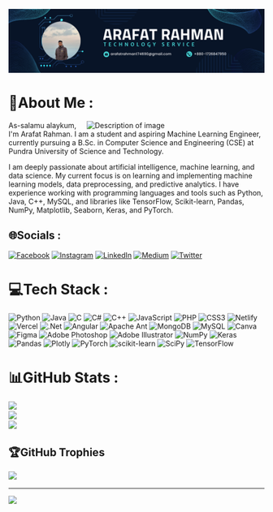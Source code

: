 ![logo](https://github.com/arafat-rahman17/arafat-rahman17/blob/main/Arafat%20Rahman.png)
# 💫About Me :
<img src="https://camo.githubusercontent.com/2366b34bb903c09617990fb5fff4622f3e941349e846ddb7e73df872a9d21233/68747470733a2f2f63646e2e6472696262626c652e636f6d2f75736572732f3733303730332f73637265656e73686f74732f363538313234332f6176656e746f2e676966" alt="Description of image" width="350"  align="right">
As-salamu alaykum, I'm Arafat Rahman.
I am a student and aspiring Machine Learning Engineer, currently pursuing a B.Sc. in Computer Science and Engineering (CSE) at Pundra University of Science and Technology.

I am deeply passionate about artificial intelligence, machine learning, and data science. My current focus is on learning and implementing machine learning models, data preprocessing, and predictive analytics. I have experience working with programming languages and tools such as Python, Java, C++, MySQL, and libraries like TensorFlow, Scikit-learn, Pandas, NumPy, Matplotlib, Seaborn, Keras, and PyTorch.<br>

## 🌐Socials :
[![Facebook](https://img.shields.io/badge/Facebook-%231877F2.svg?logo=Facebook&logoColor=white)](https://facebook.com/https://www.facebook.com/arafat1746) [![Instagram](https://img.shields.io/badge/Instagram-%23E4405F.svg?logo=Instagram&logoColor=white)](https://instagram.com/https://www.instagram.com/arafat174690) [![LinkedIn](https://img.shields.io/badge/LinkedIn-%230077B5.svg?logo=linkedin&logoColor=white)](https://linkedin.com/in/https://www.linkedin.com/in/arafat1746) [![Medium](https://img.shields.io/badge/Medium-12100E?logo=medium&logoColor=white)](https://medium.com/@arafatrahman174690@gmail.com) [![Twitter](https://img.shields.io/badge/Twitter-%231DA1F2.svg?logo=Twitter&logoColor=white)](https://twitter.com/https://x.com/arafat1746) 

# 💻Tech Stack :
![Python](https://img.shields.io/badge/python-3670A0?style=for-the-badge&logo=python&logoColor=ffdd54) ![Java](https://img.shields.io/badge/java-%23ED8B00.svg?style=for-the-badge&logo=java&logoColor=white) ![C](https://img.shields.io/badge/c-%2300599C.svg?style=for-the-badge&logo=c&logoColor=white) ![C#](https://img.shields.io/badge/c%23-%23239120.svg?style=for-the-badge&logo=c-sharp&logoColor=white) ![C++](https://img.shields.io/badge/c++-%2300599C.svg?style=for-the-badge&logo=c%2B%2B&logoColor=white) ![JavaScript](https://img.shields.io/badge/javascript-%23323330.svg?style=for-the-badge&logo=javascript&logoColor=%23F7DF1E) ![PHP](https://img.shields.io/badge/php-%23777BB4.svg?style=for-the-badge&logo=php&logoColor=white) ![CSS3](https://img.shields.io/badge/css3-%231572B6.svg?style=for-the-badge&logo=css3&logoColor=white) ![Netlify](https://img.shields.io/badge/netlify-%23000000.svg?style=for-the-badge&logo=netlify&logoColor=#00C7B7) ![Vercel](https://img.shields.io/badge/vercel-%23000000.svg?style=for-the-badge&logo=vercel&logoColor=white) ![.Net](https://img.shields.io/badge/.NET-5C2D91?style=for-the-badge&logo=.net&logoColor=white) ![Angular](https://img.shields.io/badge/angular-%23DD0031.svg?style=for-the-badge&logo=angular&logoColor=white) ![Apache Ant](https://img.shields.io/badge/Apache%20Ant-A81C7D?style=for-the-badge&logo=Apache%20Ant&logoColor=white) ![MongoDB](https://img.shields.io/badge/MongoDB-%234ea94b.svg?style=for-the-badge&logo=mongodb&logoColor=white) ![MySQL](https://img.shields.io/badge/mysql-%2300f.svg?style=for-the-badge&logo=mysql&logoColor=white) ![Canva](https://img.shields.io/badge/Canva-%2300C4CC.svg?style=for-the-badge&logo=Canva&logoColor=white) 	![Figma](https://img.shields.io/badge/figma-%23F24E1E.svg?style=for-the-badge&logo=figma&logoColor=white) ![Adobe Photoshop](https://img.shields.io/badge/adobephotoshop-%2331A8FF.svg?style=for-the-badge&logo=adobephotoshop&logoColor=white) ![Adobe Illustrator](https://img.shields.io/badge/adobeillustrator-%23FF9A00.svg?style=for-the-badge&logo=adobeillustrator&logoColor=white) ![NumPy](https://img.shields.io/badge/numpy-%23013243.svg?style=for-the-badge&logo=numpy&logoColor=white) ![Keras](https://img.shields.io/badge/Keras-%23D00000.svg?style=for-the-badge&logo=Keras&logoColor=white) ![Pandas](https://img.shields.io/badge/pandas-%23150458.svg?style=for-the-badge&logo=pandas&logoColor=white) ![Plotly](https://img.shields.io/badge/Plotly-%233F4F75.svg?style=for-the-badge&logo=plotly&logoColor=white) ![PyTorch](https://img.shields.io/badge/PyTorch-%23EE4C2C.svg?style=for-the-badge&logo=PyTorch&logoColor=white) ![scikit-learn](https://img.shields.io/badge/scikit--learn-%23F7931E.svg?style=for-the-badge&logo=scikit-learn&logoColor=white) ![SciPy](https://img.shields.io/badge/SciPy-%230C55A5.svg?style=for-the-badge&logo=scipy&logoColor=%white) ![TensorFlow](https://img.shields.io/badge/TensorFlow-%23FF6F00.svg?style=for-the-badge&logo=TensorFlow&logoColor=white)
# 📊GitHub Stats :
![](https://github-readme-stats.vercel.app/api?username=arafat-rahman17&theme=radical&hide_border=false&include_all_commits=true&count_private=true)<br/>
![](https://github-readme-streak-stats.herokuapp.com/?user=arafat-rahman17&theme=radical&hide_border=false)<br/>
![](https://github-readme-stats.vercel.app/api/top-langs/?username=arafat-rahman17&theme=radical&hide_border=false&include_all_commits=true&count_private=true&layout=compact)

## 🏆GitHub Trophies
![](https://github-trophies.vercel.app/?username=arafat-rahman17&theme=radical&no-frame=false&no-bg=false&margin-w=4)

---
[![](https://visitcount.itsvg.in/api?id=arafat-rahman17&icon=0&color=0)](https://visitcount.itsvg.in)

